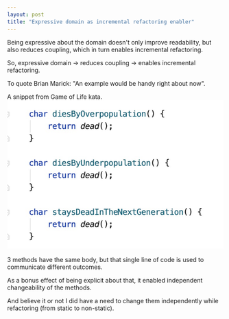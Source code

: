 ```yaml
---
layout: post
title: "Expressive domain as incremental refactoring enabler"
---
```


Being expressive about the domain doesn't only improve readability, but also reduces coupling, which in turn enables incremental refactoring.

So, expressive domain -> reduces coupling -> enables incremental refactoring.



To quote Brian Marick: "An example would be handy right about now".

A snippet from Game of Life kata.
![](/assets/images/expressive_domain.jpg)

3 methods have the same body, but that single line of code is used to communicate different outcomes.



As a bonus effect of being explicit about that, it enabled independent changeability of the methods.

And believe it or not I did have a need to change them independently while refactoring (from static to non-static).
